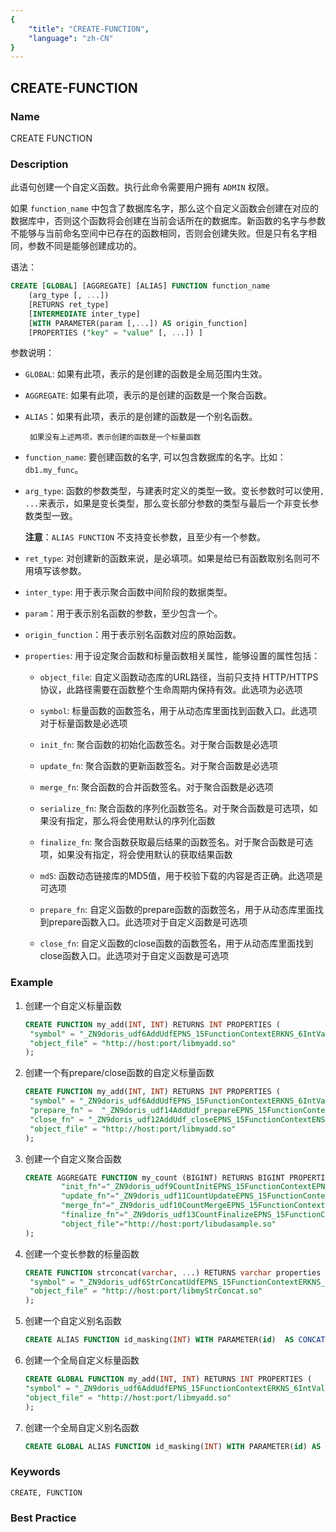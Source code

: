 ```yaml
---
{
    "title": "CREATE-FUNCTION",
    "language": "zh-CN"
}
---
```


<!--
Licensed to the Apache Software Foundation (ASF) under one
or more contributor license agreements.  See the NOTICE file
distributed with this work for additional information
regarding copyright ownership.  The ASF licenses this file
to you under the Apache License, Version 2.0 (the
"License"); you may not use this file except in compliance
with the License.  You may obtain a copy of the License at

  http://www.apache.org/licenses/LICENSE-2.0

Unless required by applicable law or agreed to in writing,
software distributed under the License is distributed on an
"AS IS" BASIS, WITHOUT WARRANTIES OR CONDITIONS OF ANY
KIND, either express or implied.  See the License for the
specific language governing permissions and limitations
under the License.
-->

## CREATE-FUNCTION

### Name

CREATE FUNCTION

### Description

此语句创建一个自定义函数。执行此命令需要用户拥有 `ADMIN` 权限。

如果 `function_name` 中包含了数据库名字，那么这个自定义函数会创建在对应的数据库中，否则这个函数将会创建在当前会话所在的数据库。新函数的名字与参数不能够与当前命名空间中已存在的函数相同，否则会创建失败。但是只有名字相同，参数不同是能够创建成功的。

语法：

```sql
CREATE [GLOBAL] [AGGREGATE] [ALIAS] FUNCTION function_name
    (arg_type [, ...])
    [RETURNS ret_type]
    [INTERMEDIATE inter_type]
    [WITH PARAMETER(param [,...]) AS origin_function]
    [PROPERTIES ("key" = "value" [, ...]) ]
```

参数说明：

-  `GLOBAL`: 如果有此项，表示的是创建的函数是全局范围内生效。

-  `AGGREGATE`: 如果有此项，表示的是创建的函数是一个聚合函数。


-  `ALIAS`：如果有此项，表示的是创建的函数是一个别名函数。


 		如果没有上述两项，表示创建的函数是一个标量函数

-  `function_name`: 要创建函数的名字, 可以包含数据库的名字。比如：`db1.my_func`。


-  `arg_type`: 函数的参数类型，与建表时定义的类型一致。变长参数时可以使用`, ...`来表示，如果是变长类型，那么变长部分参数的类型与最后一个非变长参数类型一致。

   **注意**：`ALIAS FUNCTION` 不支持变长参数，且至少有一个参数。

-  `ret_type`: 对创建新的函数来说，是必填项。如果是给已有函数取别名则可不用填写该参数。


-  `inter_type`: 用于表示聚合函数中间阶段的数据类型。


-  `param`：用于表示别名函数的参数，至少包含一个。


-  `origin_function`：用于表示别名函数对应的原始函数。

- `properties`: 用于设定聚合函数和标量函数相关属性，能够设置的属性包括：	

  - `object_file`: 自定义函数动态库的URL路径，当前只支持 HTTP/HTTPS 协议，此路径需要在函数整个生命周期内保持有效。此选项为必选项

  - `symbol`: 标量函数的函数签名，用于从动态库里面找到函数入口。此选项对于标量函数是必选项

  - `init_fn`: 聚合函数的初始化函数签名。对于聚合函数是必选项

  - `update_fn`: 聚合函数的更新函数签名。对于聚合函数是必选项

  - `merge_fn`: 聚合函数的合并函数签名。对于聚合函数是必选项

  - `serialize_fn`: 聚合函数的序列化函数签名。对于聚合函数是可选项，如果没有指定，那么将会使用默认的序列化函数

  - `finalize_fn`: 聚合函数获取最后结果的函数签名。对于聚合函数是可选项，如果没有指定，将会使用默认的获取结果函数

  - `md5`: 函数动态链接库的MD5值，用于校验下载的内容是否正确。此选项是可选项

  - `prepare_fn`: 自定义函数的prepare函数的函数签名，用于从动态库里面找到prepare函数入口。此选项对于自定义函数是可选项

  - `close_fn`: 自定义函数的close函数的函数签名，用于从动态库里面找到close函数入口。此选项对于自定义函数是可选项     

### Example

1. 创建一个自定义标量函数

   ```sql
   CREATE FUNCTION my_add(INT, INT) RETURNS INT PROPERTIES (
   	"symbol" = "_ZN9doris_udf6AddUdfEPNS_15FunctionContextERKNS_6IntValES4_",
   	"object_file" = "http://host:port/libmyadd.so"
   );
   ```

2. 创建一个有prepare/close函数的自定义标量函数

   ```sql
   CREATE FUNCTION my_add(INT, INT) RETURNS INT PROPERTIES (
   	"symbol" = "_ZN9doris_udf6AddUdfEPNS_15FunctionContextERKNS_6IntValES4_",
   	"prepare_fn" = 	"_ZN9doris_udf14AddUdf_prepareEPNS_15FunctionContextENS0_18FunctionStateScopeE",
   	"close_fn" = "_ZN9doris_udf12AddUdf_closeEPNS_15FunctionContextENS0_18FunctionStateScopeE",
   	"object_file" = "http://host:port/libmyadd.so"
   );
   ```

3. 创建一个自定义聚合函数

    ```sql
   CREATE AGGREGATE FUNCTION my_count (BIGINT) RETURNS BIGINT PROPERTIES (
            "init_fn"="_ZN9doris_udf9CountInitEPNS_15FunctionContextEPNS_9BigIntValE",
            "update_fn"="_ZN9doris_udf11CountUpdateEPNS_15FunctionContextERKNS_6IntValEPNS_9BigIntValE",
            "merge_fn"="_ZN9doris_udf10CountMergeEPNS_15FunctionContextERKNS_9BigIntValEPS2_",
            "finalize_fn"="_ZN9doris_udf13CountFinalizeEPNS_15FunctionContextERKNS_9BigIntValE",
            "object_file"="http://host:port/libudasample.so"
   );
   ```


4. 创建一个变长参数的标量函数

   ```sql
   CREATE FUNCTION strconcat(varchar, ...) RETURNS varchar properties (
   	"symbol" = "_ZN9doris_udf6StrConcatUdfEPNS_15FunctionContextERKNS_6IntValES4_",
   	"object_file" = "http://host:port/libmyStrConcat.so"
   );
   ```

5. 创建一个自定义别名函数

   ```sql
   CREATE ALIAS FUNCTION id_masking(INT) WITH PARAMETER(id)  AS CONCAT(LEFT(id, 3), '****', RIGHT(id, 4));
   ```

6. 创建一个全局自定义标量函数

   ```sql
   CREATE GLOBAL FUNCTION my_add(INT, INT) RETURNS INT PROPERTIES (
   "symbol" = "_ZN9doris_udf6AddUdfEPNS_15FunctionContextERKNS_6IntValES4_",
   "object_file" = "http://host:port/libmyadd.so"
   );
   ```

7. 创建一个全局自定义别名函数

   ```sql
   CREATE GLOBAL ALIAS FUNCTION id_masking(INT) WITH PARAMETER(id) AS CONCAT(LEFT(id, 3), '****', RIGHT(id, 4));
   ``` 
   
### Keywords

    CREATE, FUNCTION

### Best Practice

